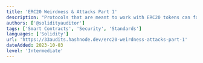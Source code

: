 ```yaml
---
title: 'ERC20 Weirdness & Attacks Part 1'
description: "Protocols that are meant to work with ERC20 tokens can face a number of different issues that at first glance aren't that obvious."
authors: ['@solidityauditor']
tags: ['Smart Contracts', 'Security', 'Standards']
languages: ['Solidity']
url: 'https://33audits.hashnode.dev/erc20-weirdness-attacks-part-1'
dateAdded: 2023-10-03
level: 'Intermediate'
---
```

